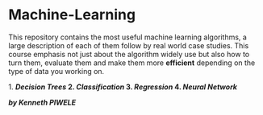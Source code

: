 # Machine-Learning
This repository contains the most useful machine learning algorithms, a large description of each of them follow by real world case studies.
This course emphasis not just about the algorithm widely use but also how to turn them, evaluate them and make them more <b>efficient</b> depending on the type of data you working on.<br>
<title>Syllabus</title>
1. <b><i>Decision Trees</i><b>
2. <b><i>Classification</i><b>
3. <b><i>Regression</i><b>
4. <b><i>Neural Network</i><b>

<i>by Kenneth PIWELE</i>
